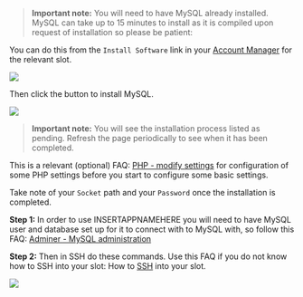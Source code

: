 
> **Important note:** You will need to have MySQL already installed. MySQL can take up to 15 minutes to install as it is compiled upon request of installation so please be patient:

You can do this from the `Install Software` link in your [Account Manager](https://www.feralhosting.com/manager/) for the relevant slot.

![](https://raw.github.com/feralhosting/feralfilehosting/master/Feral%20Wiki/0%20Generic/install_mysql.png)

Then click the button to install MySQL.

![](https://raw.github.com/feralhosting/feralfilehosting/master/Feral%20Wiki/0%20Generic/install_software_button.png)

> **Important note:** You will see the installation process listed as pending. Refresh the page periodically to see when it has been completed. 

This is a relevant (optional) FAQ: [PHP - modify settings](https://www.feralhosting.com/faq/view?question=213) for configuration of some PHP settings before you start to configure some basic settings.

Take note of your `Socket` path and your `Password` once the installation is completed.

**Step 1:** In order to use INSERTAPPNAMEHERE you will need to have MySQL user and database set up for it to connect with to MySQL with, so follow this FAQ: [Adminer - MySQL administration](https://www.feralhosting.com/faq/view?question=116)

**Step 2:** Then in SSH do these commands. Use this FAQ if you do not know how to SSH into your slot: How to [SSH](https://www.feralhosting.com/faq/view?question=12) into your slot.

![](https://raw.github.com/feralhosting/feralfilehosting/master/Feral%20Wiki/0%20Generic/mysql_socket.png)